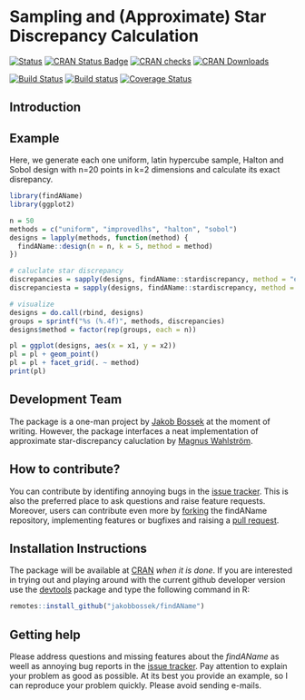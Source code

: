 
# Sampling and (Approximate) Star Discrepancy Calculation

[![Status](https://img.shields.io/badge/Status-experimental-red.svg)](https://GitHub.com/jakobbossek/findAName)
[![CRAN Status
Badge](http://www.r-pkg.org/badges/version/findAName)](http://cran.r-project.org/web/packages/findAName)
[![CRAN
checks](https://cranchecks.info/badges/worst/findAName)](https://cran.r-project.org/web/checks/check_results_findAName.html)
[![CRAN
Downloads](http://cranlogs.r-pkg.org/badges/grand-total/findAName?color=orange)](http://cran.rstudio.com/web/packages/findAName/index.html)

[![Build
Status](https://travis-ci.org/jakobbossek/findAName.svg?branch=master)](https://travis-ci.org/jakobbossek/findAName)
[![Build
status](https://ci.appveyor.com/api/projects/status/eu0nns2dsgocwntw/branch/master?svg=true)](https://ci.appveyor.com/project/jakobbossek/findAName/branch/master)
[![Coverage
Status](https://coveralls.io/repos/github/jakobbossek/findAName/badge.svg?branch=master)](https://coveralls.io/github/jakobbossek/findAName?branch=master)

## Introduction

## Example

Here, we generate each one uniform, latin hypercube sample, Halton and
Sobol design with n=20 points in k=2 dimensions and calculate its exact
disrepancy.

``` r
library(findAName)
library(ggplot2)

n = 50
methods = c("uniform", "improvedlhs", "halton", "sobol")
designs = lapply(methods, function(method) {
  findAName::design(n = n, k = 5, method = method)
})

# caluclate star discrepancy
discrepancies = sapply(designs, findAName::stardiscrepancy, method = "exact")
discrepanciesta = sapply(designs, findAName::stardiscrepancy, method = "ta")

# visualize
designs = do.call(rbind, designs)
groups = sprintf("%s (%.4f)", methods, discrepancies)
designs$method = factor(rep(groups, each = n))

pl = ggplot(designs, aes(x = x1, y = x2))
pl = pl + geom_point()
pl = pl + facet_grid(. ~ method)
print(pl)
```

## Development Team

The package is a one-man project by [Jakob
Bossek](https://researchers.adelaide.edu.au/profile/jakob.bossek) at the
moment of writing. However, the package interfaces a neat implementation
of approximate star-discrepancy caluclation by [Magnus
Wahlström](https://pure.royalholloway.ac.uk/portal/en/persons/magnus-wahlstroem\(a0940b3f-c15b-404f-b9f6-d26cb5664829\).html).

## How to contribute?

You can contribute by identifing annoying bugs in the [issue
tracker](http://github.com/jakobbossek/findAName). This is also the
preferred place to ask questions and raise feature requests. Moreover,
users can contribute even more by
[forking](https://help.github.com/en/github/getting-started-with-github/fork-a-repo)
the findAName repository, implementing features or bugfixes and raising
a [pull
request](https://help.github.com/en/github/collaborating-with-issues-and-pull-requests/about-pull-requests).

## Installation Instructions

The package will be available at [CRAN](http://cran.r-project.org) *when
it is done*. If you are interested in trying out and playing around with
the current github developer version use the
[devtools](https://github.com/hadley/devtools) package and type the
following command in R:

``` r
remotes::install_github("jakobbossek/findAName")
```

## Getting help

Please address questions and missing features about the *findAName* as
weell as annoying bug reports in the [issue
tracker](https://github.com/jakobbossek/findAName/issues). Pay attention
to explain your problem as good as possible. At its best you provide an
example, so I can reproduce your problem quickly. Please avoid sending
e-mails.

